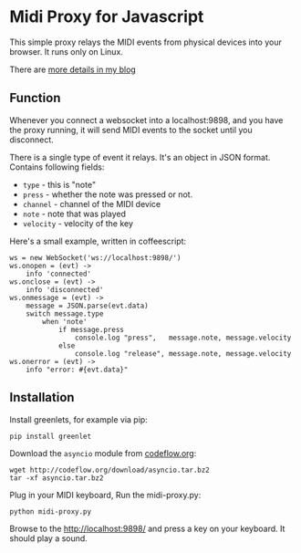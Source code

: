 # Midi Proxy for Javascript

This simple proxy relays the MIDI events from physical devices into your browser. It runs only on Linux.

There are [more details in my blog](http://boxbase.org/entries/2014/mar/17/midi-proxy)

## Function

Whenever you connect a websocket into a localhost:9898, and you have the proxy running, it will send MIDI events to the socket until you disconnect.

There is a single type of event it relays. It's an object in JSON format. Contains following fields:

 * `type` - this is "note"
 * `press` - whether the note was pressed or not.
 * `channel` - channel of the MIDI device
 * `note` - note that was played
 * `velocity` - velocity of the key

Here's a small example, written in coffeescript:

    ws = new WebSocket('ws://localhost:9898/')
    ws.onopen = (evt) ->
        info 'connected'
    ws.onclose = (evt) ->
        info 'disconnected'
    ws.onmessage = (evt) ->
        message = JSON.parse(evt.data)
        switch message.type
            when 'note'
                if message.press
                    console.log "press",   message.note, message.velocity
                else
                    console.log "release", message.note, message.velocity
    ws.onerror = (evt) ->
        info "error: #{evt.data}"

## Installation

Install greenlets, for example via pip:

    pip install greenlet

Download the `asyncio` module from [codeflow.org](http://codeflow.org/):

    wget http://codeflow.org/download/asyncio.tar.bz2
    tar -xf asyncio.tar.bz2

Plug in your MIDI keyboard, Run the midi-proxy.py:

    python midi-proxy.py

Browse to the [http://localhost:9898/](http://localhost:9898/) and press a key on your keyboard. It should play a sound.
